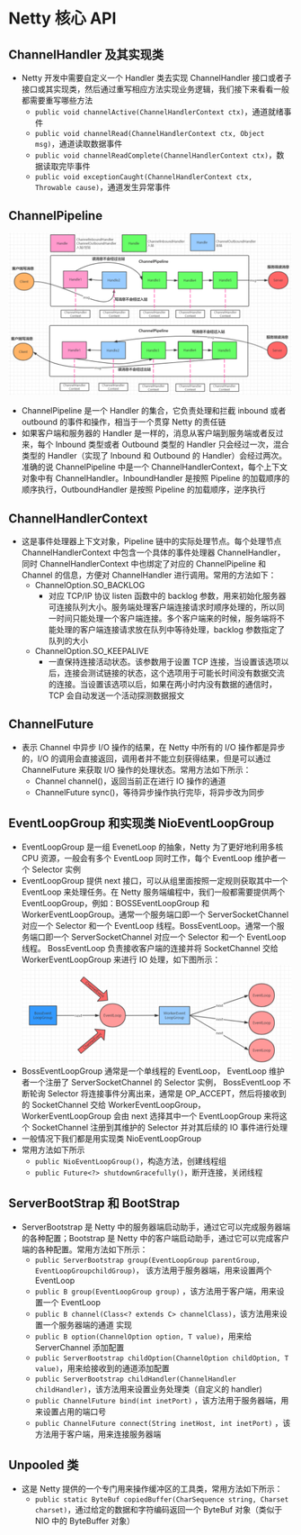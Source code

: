 # Netty 核心 API

## ChannelHandler 及其实现类

- Netty 开发中需要自定义一个 Handler 类去实现 ChannelHandler 接口或者子接口或其实现类，然后通过重写相应方法实现业务逻辑，我们接下来看看一般都需要重写哪些方法
    - `public void channelActive(ChannelHandlerContext ctx)`，通道就绪事件
    - `public void channelRead(ChannelHandlerContext ctx, Object msg)`，通道读取数据事件
    - `public void channelReadComplete(ChannelHandlerContext ctx)`，数据读取完毕事件
    - `public void exceptionCaught(ChannelHandlerContext ctx, Throwable cause)`，通道发生异常事件

## ChannelPipeline

![](./assert/20220803094700.png)

- ChannelPipeline 是一个 Handler 的集合，它负责处理和拦截 inbound 或者 outbound 的事件和操作，相当于一个贯穿 Netty 的责任链
- 如果客户端和服务器的 Handler 是一样的，消息从客户端到服务端或者反过来，每个 Inbound 类型或者 Outbound 类型的 Handler 只会经过一次，混合类型的 Handler（实现了 Inbound 和 Outbound 的 Handler）会经过两次。准确的说 ChannelPipeline 中是一个 ChannelHandlerContext，每个上下文对象中有 ChannelHandler。InboundHandler 是按照 Pipeline 的加载顺序的顺序执行，OutboundHandler 是按照 Pipeline 的加载顺序，逆序执行

## ChannelHandlerContext

- 这是事件处理器上下文对象，Pipeline 链中的实际处理节点。每个处理节点 ChannelHandlerContext 中包含一个具体的事件处理器 ChannelHandler，同时 ChannelHandlerContext 中也绑定了对应的 ChannelPipeline 和 Channel 的信息，方便对 ChannelHandler 进行调用。常用的方法如下：
    - ChannelOption.SO_BACKLOG
        - 对应 TCP/IP 协议 listen 函数中的 backlog 参数，用来初始化服务器可连接队列大小。服务端处理客户端连接请求时顺序处理的，所以同一时间只能处理一个客户端连接。多个客户端来的时候，服务端将不能处理的客户端连接请求放在队列中等待处理，backlog 参数指定了队列的大小
    - ChannelOption.SO_KEEPALIVE
        - 一直保持连接活动状态。该参数用于设置 TCP 连接，当设置该选项以后，连接会测试链接的状态，这个选项用于可能长时间没有数据交流的连接。当设置该选项以后，如果在两小时内没有数据的通信时，TCP 会自动发送一个活动探测数据报文

## ChannelFuture

- 表示 Channel 中异步 I/O 操作的结果，在 Netty 中所有的 I/O 操作都是异步的，I/O 的调用会直接返回，调用者并不能立刻获得结果，但是可以通过 ChannelFuture 来获取 I/O 操作的处理状态。常用方法如下所示：
    - Channel channel()，返回当前正在进行 IO 操作的通道
    - ChannelFuture sync()，等待异步操作执行完毕，将异步改为同步

## EventLoopGroup 和实现类 NioEventLoopGroup

- EventLoopGroup 是一组 EvenetLoop 的抽象，Netty 为了更好地利用多核 CPU 资源，一般会有多个 EventLoop 同时工作，每个 EventLoop 维护者一个 Selector 实例
- EventLoopGroup 提供 next 接口，可以从组里面按照一定规则获取其中一个 EventLoop 来处理任务。在 Netty 服务端编程中，我们一般都需要提供两个 EventLoopGroup，例如：BOSSEventLoopGroup 和 WorkerEventLoopGroup。通常一个服务端口即一个 ServerSocketChannel 对应一个 Selector 和一个 EventLoop 线程。BossEventLoop。通常一个服务端口即一个 ServerSocketChannel 对应一个 Selector 和一个 EventLoop 线程。 BossEventLoop 负责接收客户端的连接并将 SocketChannel 交给 WorkerEventLoopGroup 来进行 IO 处理，如下图所示：
  ![](./assert/20220803104932.png)
- BossEventLoopGroup 通常是一个单线程的 EventLoop， EventLoop 维护者一个注册了 ServerSocketChannel 的 Selector 实例， BossEventLoop 不断轮询 Selector 将连接事件分离出来，通常是 OP_ACCEPT，然后将接收到的 SocketChannel 交给 WorkerEventLoopGroup，WorkerEventLoopGroup 会由 next 选择其中一个 EventLoopGroup 来将这个 SocketChannel 注册到其维护的 Selector 并对其后续的 IO 事件进行处理
- 一般情况下我们都是用实现类 NioEventLoopGroup
- 常用方法如下所示
    - `public NioEventLoopGroup()`，构造方法，创建线程组
    - `public Future<?> shutdownGracefully()`，断开连接，关闭线程

## ServerBootStrap 和 BootStrap

- ServerBootstrap 是 Netty 中的服务器端启动助手，通过它可以完成服务器端的各种配置；Bootstrap 是 Netty 中的客户端启动助手，通过它可以完成客户端的各种配置。常用方法如下所示：
    - `public ServerBootstrap group(EventLoopGroup parentGroup, EventLoopGroupchildGroup)`， 该方法用于服务器端，用来设置两个 EventLoop
    - `public B group(EventLoopGroup group)` ，该方法用于客户端，用来设置一个 EventLoop
    - `public B channel(Class<? extends C> channelClass)`，该方法用来设置一个服务器端的通道 实现
    - `public B option(ChannelOption option, T value)`，用来给 ServerChannel 添加配置
    - `public ServerBootstrap childOption(ChannelOption childOption, T value)`，用来给接收到的通道添加配置
    - `public ServerBootstrap childHandler(ChannelHandler childHandler)`，该方法用来设置业务处理类（自定义的 handler)
    - `public ChannelFuture bind(int inetPort)` ，该方法用于服务器端，用来设置占用的端口号
    - `public ChannelFuture connect(String inetHost, int inetPort)` ，该方法用于客户端，用来连接服务器端

## Unpooled 类

- 这是 Netty 提供的一个专门用来操作缓冲区的工具类，常用方法如下所示：
    - `public static ByteBuf copiedBuffer(CharSequence string, Charset charset)`，通过给定的数据和字符编码返回一个 ByteBuf 对象（类似于 NIO 中的 ByteBuffer 对象）